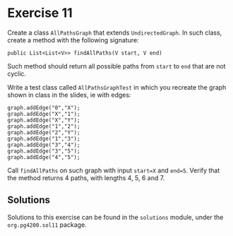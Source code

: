 # Exercise 11

Create a class `AllPathsGraph` that extends `UndirectedGraph`.
In such class, create a method with the following signature:

    public List<List<V>> findAllPaths(V start, V end)
    
Such method should return all possible paths from `start` to `end` that
are not cyclic.

Write a test class called `AllPathsGraphTest` in which you recreate the graph
shown in class in the slides, ie with edges:

    graph.addEdge("0","X");
    graph.addEdge("X","1");
    graph.addEdge("X","Y");
    graph.addEdge("1","2");
    graph.addEdge("2","Y");
    graph.addEdge("1","3");
    graph.addEdge("3","4");
    graph.addEdge("3","5");
    graph.addEdge("4","5");
    
Call `findAllPaths` on such graph with input `start=X` and `end=5`.
Verify that the method returns 4 paths, with lengths 4, 5, 6 and 7.

## Solutions

Solutions to this exercise can be found in the `solutions`
module, under the `org.pg4200.sol11` package.
